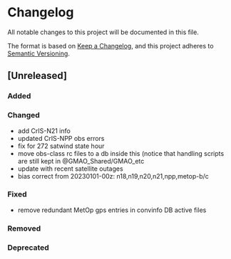 # Changelog

All notable changes to this project will be documented in this file.

The format is based on [Keep a Changelog](https://keepachangelog.com/en/1.0.0/),
and this project adheres to [Semantic Versioning](https://semver.org/spec/v2.0.0.html).

## [Unreleased]

### Added

### Changed

- add CrIS-N21 info
- updated CrIS-NPP obs errors
- fix for 272 satwind state hour
- move obs-class rc files to a db inside this
  (notice that handling scripts are still kept 
  in @GMAO_Shared/GMAO_etc
- update with recent satellite outages
- bias correct from 20230101-00z: n18,n19,n20,n21,npp,metop-b/c

### Fixed

- remove redundant MetOp gps entries in convinfo DB active files
### Removed

### Deprecated

